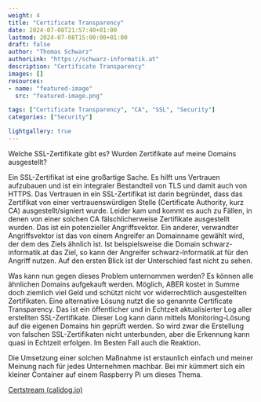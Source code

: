 ```yaml
---
weight: 4
title: "Certificate Transparency"
date: 2024-07-08T21:57:40+01:00
lastmod: 2024-07-08T15:00:00+01:00
draft: false
author: "Thomas Schwarz"
authorLink: "https://schwarz-informatik.at"
description: "Certificate Transparency"
images: []
resources:
- name: "featured-image"
  src: "featured-image.png"

tags: ["Certificate Transparency", "CA", "SSL", "Security"]
categories: ["Security"]

lightgallery: true
---
```

Welche SSL-Zertifikate gibt es? Wurden Zertifikate auf meine Domains ausgestellt?  

<!--more-->

Ein SSL-Zertifikat ist eine großartige Sache. Es hilft uns Vertrauen aufzubauen und ist ein integraler Bestandteil von TLS und damit auch von HTTPS. Das Vertrauen in ein SSL-Zertifikat ist darin begründet, dass das Zertifikat von einer vertrauenswürdigen Stelle (Certificate Authority, kurz CA) ausgestellt/signiert wurde. Leider kam und kommt es auch zu Fällen, in denen von einer solchen CA fälschlicherweise Zertifikate ausgestellt wurden. Das ist ein potenzieller Angriffsvektor. Ein anderer, verwandter Angriffsvektor ist das von einem Angreifer an Domainname gewählt wird, der dem des Ziels ähnlich ist. Ist beispielsweise die Domain schwarz-informatik.at das Ziel, so kann der Angreifer schwarz-lnformatik.at für den Angriff nutzen. Auf den ersten Blick ist der Unterschied fast nicht zu sehen.  

Was kann nun gegen dieses Problem unternommen werden? Es können alle ähnlichen Domains aufgekauft werden. Möglich, ABER kostet in Summe doch ziemlich viel Geld und schützt nicht vor widerrechtlich ausgestellten Zertifikaten. Eine alternative Lösung nutzt die so genannte Certificate Transparency. Das ist ein öffentlicher und in Echtzeit aktualisierter Log aller erstellten SSL-Zertifikate. Dieser Log kann dann mittels Monitoring-Lösung auf die eigenen Domains hin geprüft werden. So wird zwar die Erstellung von falschen SSL-Zertifikaten nicht unterbunden, aber die Erkennung kann quasi in Echtzeit erfolgen. Im Besten Fall auch die Reaktion. 

Die Umsetzung einer solchen Maßnahme ist erstaunlich einfach und meiner Meinung nach für jedes Unternehmen machbar. Bei mir kümmert sich ein kleiner Container auf einem Raspberry Pi um dieses Thema.  

[Certstream (calidog.io)](https://certstream.calidog.io/) 
